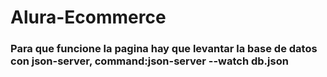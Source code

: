 # Alura-Ecommerce

### Para que funcione la pagina hay que levantar la base de datos con json-server, command:json-server --watch db.json
